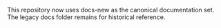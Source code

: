 This repository now uses docs-new as the canonical documentation set. The legacy docs folder remains for historical reference.
